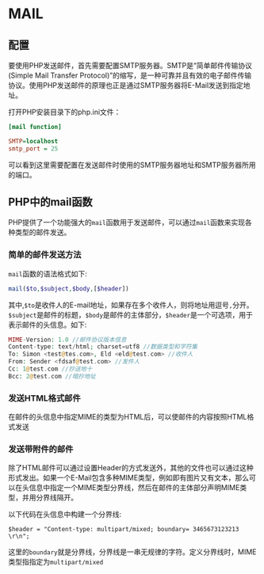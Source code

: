 # MAIL

## 配置

要使用PHP发送邮件，首先需要配置SMTP服务器。SMTP是“简单邮件传输协议(Simple Mail Transfer Protocol)”的缩写，是一种可靠并且有效的电子邮件传输协议。使用PHP发送邮件的原理也正是通过SMTP服务器将E-Mail发送到指定地址。

打开PHP安装目录下的php.ini文件：

```ini
[mail function]

SMTP=localhost
smtp_port = 25
```

可以看到这里需要配置在发送邮件时使用的SMTP服务器地址和SMTP服务器所用的端口。

## PHP中的mail函数

PHP提供了一个功能强大的`mail`函数用于发送邮件，可以通过`mail`函数来实现各种类型的邮件发送。

### 简单的邮件发送方法

`mail`函数的语法格式如下:

```PHP
mail($to,$subject,$body,[$header])
```

其中,`$to`是收件人的E-mail地址，如果存在多个收件人，则将地址用逗号`,`分开。`$subject`是邮件的标题，`$body`是邮件的主体部分，`$header`是一个可选项，用于表示邮件的头信息。如下:

```PHP
MIME-Version: 1.0 //邮件协议版本信息
Content-type: text/html; charset=utf8 //数据类型和字符集
To: Simon <test@tes.com>, Eld <eld@test.com> //收件人
From: Sender <fdsaf@test.com> //发件人
Cc: 1@test.com //抄送地十
Bcc: 2@test.com //暗抄地址
```

### 发送HTML格式邮件

在邮件的头信息中指定MIME的类型为HTML后，可以使邮件的内容按照HTML格式发送

### 发送带附件的邮件

除了HTML邮件可以通过设置Header的方式发送外，其他的文件也可以通过这种形式发出。如果一个E-Mail包含多种MIME类型，例如即有图片又有文本，那么可以在头信息中指定一个MIME类型分界线，然后在邮件的主体部分声明MIME类型，并用分界线隔开。

以下代码在头信息中构建一个分界线:

```
$header = "Content-type: multipart/mixed; boundary= 3465673123213 \r\n";
```

这里的`boundary`就是分界线，分界线是一串无规律的字符。定义分界线时，MIME类型指指定为`multipart/mixed`
